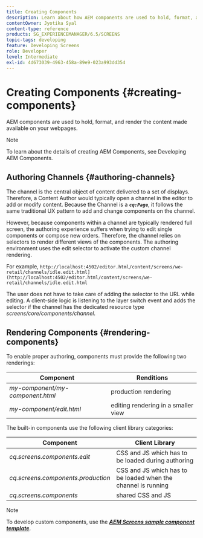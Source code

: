 ```yaml
---
title: Creating Components
description: Learn about how AEM components are used to hold, format, and render the content made available on your webpages.
contentOwner: Jyotika Syal
content-type: reference
products: SG_EXPERIENCEMANAGER/6.5/SCREENS
topic-tags: developing
feature: Developing Screens
role: Developer
level: Intermediate
exl-id: 4d673039-4963-458a-89e9-023a993dd354
---
```

# Creating Components {#creating-components}

AEM components are used to hold, format, and render the content made available on your webpages.

>[!NOTE]
>
>To learn about the details of creating AEM Components, see Developing AEM Components.

## Authoring Channels {#authoring-channels}

The channel is the central object of content delivered to a set of displays. Therefore, a Content Author would typically open a channel in the editor to add or modify content. Because the Channel is a ***`cq:Page`***, it follows the same traditional UX pattern to add and change components on the channel.

However, because components within a channel are typically rendered full screen, the authoring experience suffers when trying to edit single components or compose new orders. Therefore, the channel relies on selectors to render different views of the components. The authoring environment uses the edit selector to activate the custom channel rendering.

For example, `http://localhost:4502/editor.html/content/screens/we-retail/channels/idle.edit.html](http://localhost:4502/editor.html/content/screens/we-retail/channels/idle.edit.html`

The user does not have to take care of adding the selector to the URL while editing. A client-side logic is listening to the layer switch event and adds the selector if the channel has the dedicated resource type *screens/core/components/channel*.

## Rendering Components {#rendering-components}

To enable proper authoring, components must provide the following two renderings:

| **Component** |**Renditions** |
|---|---|
| *my-component/my-component.html* |production rendering |
| *my-component/edit.html* |editing rendering in a smaller view |

The built-in components use the following client library categories:

| **Component** |**Client Library** |
|---|---|
| *cq.screens.components.edit* |CSS and JS which has to be loaded during authoring |
| *cq.screens.components.production* |CSS and JS which has to be loaded when the channel is running |
| *cq.screens.components* |shared CSS and JS |

>[!NOTE]
>
>To develop custom components, use the ***[AEM Screens sample component template](https://github.com/Adobe-Marketing-Cloud/aem-screens-component-template)***.
